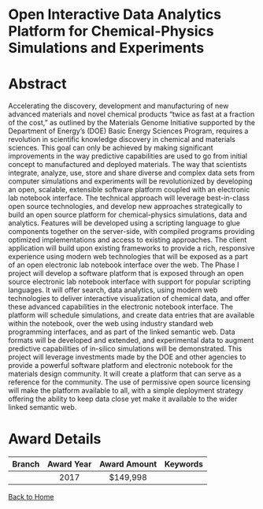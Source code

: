 
Open Interactive Data Analytics Platform for Chemical-Physics Simulations and Experiments
=========================================================================================

# Abstract


Accelerating the discovery, development and manufacturing of new advanced materials and novel chemical products “twice as fast at a fraction of the cost,” as outlined by the Materials Genome Initiative supported by the Department of Energy’s (DOE) Basic Energy Sciences Program, requires a revolution in scientific knowledge discovery in chemical and materials sciences. This goal can only be achieved by making significant improvements in the way predictive capabilities are used to go from initial concept to manufactured and deployed materials. The way that scientists integrate, analyze, use, store and share diverse and complex data sets from computer simulations and experiments will be revolutionized by developing an open, scalable, extensible software platform coupled with an electronic lab notebook interface. The technical approach will leverage best-in-class open source technologies, and develop new approaches strategically to build an open source platform for chemical-physics simulations, data and analytics. Features will be developed using a scripting language to glue components together on the server-side, with compiled programs providing optimized implementations and access to existing approaches.  The client application will build upon existing frameworks to provide a rich, responsive experience using modern web technologies that will be exposed as a part of an open electronic lab notebook interface over the web. The Phase I project will develop a software platform that is exposed through an open source electronic lab notebook interface with support for popular scripting languages. It will offer search, data analytics, using modern web technologies to deliver interactive visualization of chemical data, and offer these advanced capabilities in the electronic notebook interface. The platform will schedule simulations, and create data entries that are available within the notebook, over the web using industry standard web programming interfaces, and as part of the linked semantic web.  Data formats will be developed and extended, and experimental data to augment predictive capabilities of in-silico simulations will be demonstrated. This project will leverage investments made by the DOE and other agencies to provide a powerful software platform and electronic notebook for the materials design community.  It will create a platform that can serve as a reference for the community.   The use of permissive open source licensing will make the platform available to all, with a simple deployment strategy offering the ability to keep data close yet make it available to the wider linked semantic web.  

# Award Details

|Branch|Award Year|Award Amount|Keywords|
| :---: | :---: | :---: | :---: |
||2017|$149,998||
  
  


[Back to Home](https://github.com/chrischow/dod_sbir_awards#4)